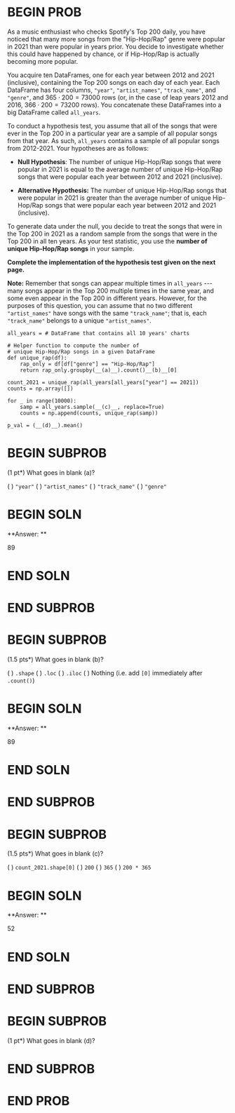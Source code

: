 # BEGIN PROB

As a music enthusiast who checks Spotify's Top 200 daily, you have
noticed that many more songs from the "Hip-Hop/Rap\" genre were popular
in 2021 than were popular in years prior. You decide to investigate
whether this could have happened by chance, or if Hip-Hop/Rap is
actually becoming more popular.

You acquire ten DataFrames, one for each year between 2012 and 2021
(inclusive), containing the Top 200 songs on each day of each year. Each
DataFrame has four columns, `"year"`, `"artist_names"`, `"track_name"`,
and `"genre"`, and $365 \cdot 200 = 73000$ rows (or, in the case of leap
years 2012 and 2016, $366 \cdot 200 = 73200$ rows). You concatenate
these DataFrames into a big DataFrame called `all_years`.

To conduct a hypothesis test, you assume that all of the songs that were
ever in the Top 200 in a particular year are a sample of all popular
songs from that year. As such, `all_years` contains a sample of all
popular songs from 2012-2021. Your hypotheses are as follows:

-   **Null Hypothesis**: The number of unique Hip-Hop/Rap songs that
    were popular in 2021 is equal to the average number of unique
    Hip-Hop/Rap songs that were popular each year between 2012 and 2021
    (inclusive).

-   **Alternative Hypothesis:** The number of unique Hip-Hop/Rap songs
    that were popular in 2021 is greater than the average number of
    unique Hip-Hop/Rap songs that were popular each year between 2012
    and 2021 (inclusive).

To generate data under the null, you decide to treat the songs that were
in the Top 200 in 2021 as a random sample from the songs that were in
the Top 200 in all ten years. As your test statistic, you use the
**number of unique Hip-Hop/Rap songs** in your sample.

**Complete the implementation of the hypothesis test given on the next
page.**

**Note:** Remember that songs can appear multiple times in `all_years`
--- many songs appear in the Top 200 multiple times in the same year,
and some even appear in the Top 200 in different years. However, for the
purposes of this question, you can assume that no two different
`"artist_names"` have songs with the same `"track_name"`; that is, each
`"track_name"` belongs to a unique `"artist_names"`.

    all_years = # DataFrame that contains all 10 years' charts

    # Helper function to compute the number of 
    # unique Hip-Hop/Rap songs in a given DataFrame
    def unique_rap(df):
        rap_only = df[df["genre"] == "Hip-Hop/Rap"]
        return rap_only.groupby(__(a)__).count()__(b)__[0]

    count_2021 = unique_rap(all_years[all_years["year"] == 2021])
    counts = np.array([])

    for _ in range(10000):
        samp = all_years.sample(__(c)__, replace=True)
        counts = np.append(counts, unique_rap(samp))
        
    p_val = (__(d)__).mean()
        

# BEGIN SUBPROB

(1 pt\*) What goes in blank (a)?

( ) `"year"`
( ) `"artist_names"`
( ) `"track_name"`
( ) `"genre"`

# BEGIN SOLN

**Answer: **

<average>89</average>

# END SOLN

# END SUBPROB

# BEGIN SUBPROB

(1.5 pts\*) What goes in blank (b)?

( ) `.shape`
( ) `.loc`
( ) `.iloc`
( ) Nothing (i.e. add `[0]` immediately after `.count()`)

# BEGIN SOLN

**Answer: **

<average>89</average>

# END SOLN

# END SUBPROB

# BEGIN SUBPROB

(1.5 pts\*) What goes in blank (c)?

( ) `count_2021.shape[0]`
( ) `200`
( ) `365`
( ) `200 * 365`

# BEGIN SOLN

**Answer: **

<average>52</average>

# END SOLN

# END SUBPROB

# BEGIN SUBPROB

(1 pt\*) What goes in blank (d)?

# END SUBPROB

# END PROB